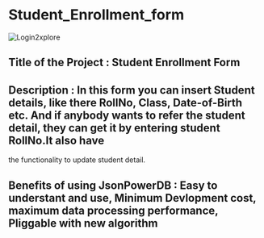 # Student_Enrollment_form

![Login2xplore](https://github.com/akshatrajivsinha/Student_Enrollment_form/assets/114165910/77b53d02-c4f1-409c-9353-5a2d5a670ce8)


## Title of the Project : Student Enrollment Form
## Description : In this form you can insert Student details, like there RollNo, Class, Date-of-Birth etc. And if anybody wants to refer the student detail, they can get it by entering student RollNo.It also have 
the functionality to update student detail.
## Benefits of using JsonPowerDB : Easy to understant and use, Minimum Devlopment cost, maximum data processing performance, Pliggable with new algorithm
